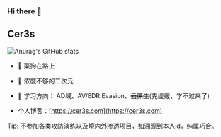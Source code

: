 ### Hi there 👋
## Cer3s


![Anurag's GitHub stats](https://github-readme-stats.vercel.app/api?username=Cer3s-k&hide=stars&show_icons=true&theme=cobalt)

- 💬 菜狗在路上
- 🔭 浓度不够的二次元
- 🌱 学习方向： AD域、AV/EDR Evasion、~~云原生~~(先缓缓，学不过来了)

- 个人博客：[https://cer3s.com](https://cer3s.com)

<!--
![Top Langs](https://github-readme-stats.vercel.app/api/top-langs/?username=Cer3s-k&layout=compact&theme=tokyonight)
-->

Tip: 不参加各类攻防演练以及境内外渗透项目，如溯源到本人id，纯属巧合。


<!--
**Cer3s-k/Cer3s-k** is a ✨ _special_ ✨ repository because its `README.md` (this file) appears on your GitHub profile.

Here are some ideas to get you started:

- 🔭 I’m currently working on ...
- 🌱 I’m currently learning ...
- 👯 I’m looking to collaborate on ...
- 🤔 I’m looking for help with ...
- 💬 Ask me about ...
- 📫 How to reach me: ...
- 😄 Pronouns: ...
- ⚡ Fun fact: ...
-->
